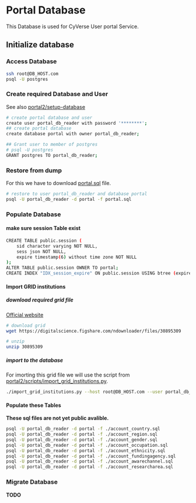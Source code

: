 # Portal Database

This Database is used for CyVerse User portal Service.

## Initialize database

### Access Database

```bash
ssh root@DB_HOST.com
psql -U postgres
```

### Create required Database and User
See also [portal2/setup-database](https://gitlab.com/cyverse/portal2#setup-database)


```bash
# create portal database and user
create user portal_db_reader with password '********';
## create portal database
create database portal with owner portal_db_reader;

## Grant user to member of postgres
# psql -U postgres
GRANT postgres TO portal_db_reader;
```

### Restore from dump
For this we have to download [portal.sql](https://gitlab.com/cyverse/portal2/-/blob/master/portal.sql) file.

```bash
# restore to user portal_db_reader and database portal
psql -U portal_db_reader -d portal -f portal.sql
```

### Populate Database

#### make sure session Table exist

```bash
CREATE TABLE public.session (
    sid character varying NOT NULL,
    sess json NOT NULL,
    expire timestamp(6) without time zone NOT NULL
);
ALTER TABLE public.session OWNER TO portal;
CREATE INDEX "IDX_session_expire" ON public.session USING btree (expire);
```

#### Import GRID institutions

##### download required grid file

[Official website](https://digitalscience.figshare.com/articles/dataset/GRID_release_2021-09-16/16685428?backTo=/collections/GRID/3812929)

```bash
# download grid
wget https://digitalscience.figshare.com/ndownloader/files/30895309

# unzip
unzip 30895309
```

##### import to the database
For imorting this grid file we will use the script from [portal2/scripts/import_grid_institutions.py](https://gitlab.com/cyverse/portal2/-/blob/master/src/scripts/import_grid_institutions.py).

```bash
./import_grid_institutions.py --host root@DB_HOST.com --user portal_db_reader --database portal grid.csv
```

#### Populate these Tables
**These sql files are not yet public avalible.**
```bash
psql -U portal_db_reader -d portal -f ./account_country.sql
psql -U portal_db_reader -d portal -f ./account_region.sql
psql -U portal_db_reader -d portal -f ./account_gender.sql
psql -U portal_db_reader -d portal -f ./account_occupation.sql
psql -U portal_db_reader -d portal -f ./account_ethnicity.sql
psql -U portal_db_reader -d portal -f ./account_fundingagency.sql
psql -U portal_db_reader -d portal -f ./account_awarechannel.sql
psql -U portal_db_reader -d portal -f ./account_researcharea.sql
```

### Migrate Database

**TODO**